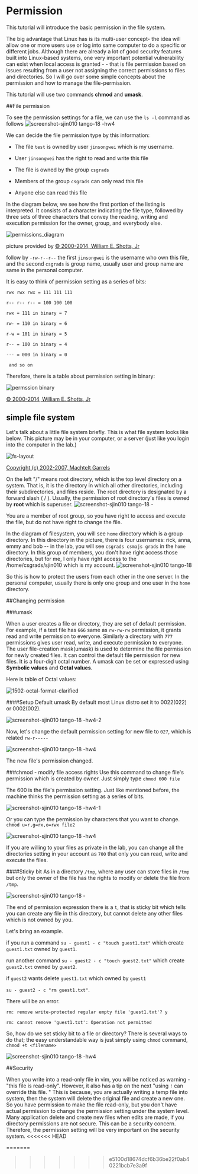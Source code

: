 Permission
===
This tutorial will introduce the basic permission in the file system. 

The big advantage that Linux has is its multi-user concept- the idea will allow one or more users use or log into same computer to do a specific or different jobs. Although there are already a lot of good security features built into Linux-based systems, one very important potential vulnerability can exist when local access is granted - - that is file permission based on issues resulting from a user not assigning the correct permissions to files and directories. So I will go over some simple concepts about the permission and how to manage the file-permission.

This tutorial will use two commands **chmod** and **umask**.

##File permission

To see the permission settings for a file, we can use the `ls -l` command as follows
![screenshot-sjin010 tango-18 -hw4](https://cloud.githubusercontent.com/assets/9039778/5391455/dda0fee2-80cf-11e4-849c-f3b88ca4da09.png)

We can decide the file permission type by this information:

* The file `test` is owned by user `jinsongwei` which is my username.

* User `jinsongwei` has the right to read and write this file

* The file is owned by the group `csgrads`

* Members of the group `csgrads` can only read this file

* Anyone else can read this file

In the diagram below, we see how the first portion of the listing is interpreted. It consists of a character indicating the file type, followed by three sets of three characters that convey the reading, writing and execution permission for the owner, group, and everybody else.

![permissions_diagram](https://cloud.githubusercontent.com/assets/9039778/5336536/b9d34ed4-7e72-11e4-8576-b93584d756fc.gif)

picture provided by [© 2000-2014, William E. Shotts, Jr](http://linuxcommand.org/lts0070.php)


follow by `-rw-r--r--` the first `jinsongwei` is the username who own this file, and the second `csgrads` is group name, usually user and group name are same in the personal computer.

It is easy to think of permission setting as a series of bits:

`rwx rwx rwx = 111 111 111`

`r-- r-- r-- = 100 100 100`

`rwx = 111 in binary = 7`

`rw- = 110 in binary = 6`

`r-w = 101 in binary = 5`

`r-- = 100 in binary = 4`

`--- = 000 in binary = 0`

` and so on`

Therefore, there is a table about permission setting in binary:

![permssion binary](https://cloud.githubusercontent.com/assets/9039778/5337629/93c29134-7e7f-11e4-98d7-8e5979a68a66.png)

[© 2000-2014, William E. Shotts, Jr](http://linuxcommand.org/lts0070.php)

## simple file system

Let's talk about a little file system briefly. This is what file system looks like below. This picture may be in your computer, or a server (just like you login into the computer in the lab.) 

![fs-layout](https://cloud.githubusercontent.com/assets/9039778/5335933/7a337768-7e68-11e4-9288-d82c3f90ba52.png)

[Copyright (c) 2002-2007, Machtelt Garrels](http://tldp.org/LDP/intro-linux/html/intro_07.html)

On the left "/" means root directory, which is the top level directory on a system. That is, it is the directory in which all other directories, including their subdirectories, and files reside. The root directory is designated by a forward slash ( / ). Usually, the permission of root directory's files is owned by **root** which is superuser.
![screenshot-sjin010 tango-18 -](https://cloud.githubusercontent.com/assets/9039778/5391515/cf552a56-80d0-11e4-9bae-eeaf495f3cce.png)


You are a member of root group, so you have right to access and execute the file, but do not have right to change the file. 

In the diagram of filesystem, you will see `home` directory which is a group directory. In this directory in the picture, there is four usernames: rick, anna, emmy and bob -- in the lab, you will see `csgrads csmajs grads` in the `home` directory. In this group of members, you don't have right access those directories, but for me, I only have right access to the /home/csgrads/sjin010 which is my account.
![screenshot-sjin010 tango-18](https://cloud.githubusercontent.com/assets/9039778/5337107/992c241a-7e79-11e4-9ed3-2019375cd4fb.png)

So this is how to protect the users from each other in the one server. In the personal computer, usually there is only one group and one user in the `home` directory.

##Changing permission

###umask

When a user creates a file or directory, they are set of default permission. For example, if a text file has `666` same as `rw-rw-rw` permission, it grants read and write permission to everyone. Similarly a directory with `777` permissions gives user read, write, and execute permission to everyone. The user file-creation mask(umask) is used to determine the file permission for newly created files. It can control the default file permission for new files. It is a four-digit octal number. A umask can be set or expressed using **Symbolic values** and **Octal values**.

Here is table of Octal values:

![1502-octal-format-clarified](https://cloud.githubusercontent.com/assets/9039778/5392076/5c90ee5e-80d7-11e4-9921-f08759560a94.png)


####Setup Default umask
By default most Linux distro set it to 0022(022) or 0002(002). 

![screenshot-sjin010 tango-18 -hw4-2](https://cloud.githubusercontent.com/assets/9039778/5391953/e612dcf2-80d5-11e4-9578-bb213d1ee468.png)

Now, let's change the default permission setting for new file to `027`, which is related `rw-r-----`

![screenshot-sjin010 tango-18 -hw4](https://cloud.githubusercontent.com/assets/9039778/5392126/ebe71682-80d7-11e4-90f0-39dabe72c83b.png)

The new file's permission changed. 




###chmod - modify file access rights
Use this command to change file's permission which is created by owner. Just simply type `chmod 600 file`

The 600 is the file's permission setting. Just like mentioned before, the machine thinks the permission setting as a series of bits.

![screenshot-sjin010 tango-18 -hw4-1](https://cloud.githubusercontent.com/assets/9039778/5392292/580b3f04-80d9-11e4-85ea-723411b89cc6.png)

Or you can type the permission by characters that you want to change. `chmod u=r,g=rx,o=rwx file2`

![screenshot-sjin010 tango-18 -hw4](https://cloud.githubusercontent.com/assets/9039778/5392365/1037afb8-80da-11e4-98c6-0944cd6ea2f2.png)

If you are willing to your files as private in the lab, you can change all the directories setting in your account as `700` that only you can read, write and execute the files.

####Sticky bit
As in a directory `/tmp`, where any user can store files in `/tmp` but only the owner of the file has the rights to modify or delete the file from `/tmp`.

![screenshot-sjin010 tango-18 -](https://cloud.githubusercontent.com/assets/9039778/5392828/95942aba-80df-11e4-9af4-1c65a4d05b7a.png)

The end of permission expression there is a `t`, that is sticky bit which tells you can create any file in this directory, but cannot delete any other files which is not owned by you.

Let's bring an example. 

if you run a command `su - guest1 - c "touch guest1.txt"` which create `guest1.txt` owned by `guest1`. 

run another command `su - guest2 - c "touch guest2.txt"` which create `guest2.txt` owned by `guest2`.

if `guest2` wants delete `guest1.txt` which owned by `guest1`

`su - guest2 - c "rm guest1.txt"`.

There will be an error.

`rm: remove write-protected regular empty file 'guest1.txt'? y`

`rm: cannot remove 'guest1.txt': Operation not permitted`

So, how do we set sticky bit to a file or directory? There is several ways to do that; the easy understandable way is just simply using `chmod` command, `chmod +t <filename>`

![screenshot-sjin010 tango-18 -hw4](https://cloud.githubusercontent.com/assets/9039778/5393035/d0480f9e-80e1-11e4-82da-a69243008fd6.png)

 

##Security

When you write into a read-only file in vim, you will be noticed as warning - "this file is read-only". However, it also has a tip on the next "using `!` can override this file. " This is because, you are actually writing a temp file into system, then the system will delete the original file and create a new one. So you have permission to make the file read-only, but you don't have actual permission to change the permission setting under the system level. Many application delete and create new files when edits are made, if you directory permissions are not secure. This can be a security concern. Therefore, the permission setting will be very important on the security system.
<<<<<<< HEAD

=======
>>>>>>> e5100d18674dcf6b36be22f0ab40221bcb7e3a9f




